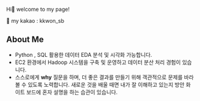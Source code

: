 Hi👋  welcome to my page!

💬 my kakao : kkwon_sb
<br>
## About Me

- Python , SQL 활용한 데이터 EDA 분석 및 시각화 가능합니다.
- EC2 환경에서 Hadoop 시스템을 구축 및 운영하고 데이터 분산 처리 경험이 있습니다.
- 스스로에게 **why** 질문을 하며, 더 좋은 결과를 만들기 위해 객관적으로 문제를 바라볼 수 있도록 노력합니다. 새로운 것을 배울 때면 내가 잘 이해하고 있는지 방안 화이트 보드에 혼자 설명을 하는 습관이 있습니다.
